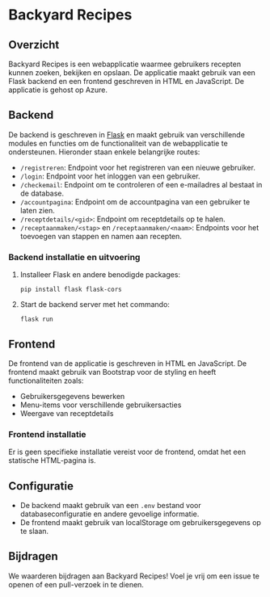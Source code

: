# Backyard Recipes

## Overzicht

Backyard Recipes is een webapplicatie waarmee gebruikers recepten kunnen zoeken, bekijken en opslaan. De applicatie maakt gebruik van een Flask backend en een frontend geschreven in HTML en JavaScript. De applicatie is gehost op Azure.

## Backend

De backend is geschreven in [Flask](https://flask.palletsprojects.com/) en maakt gebruik van verschillende modules en functies om de functionaliteit van de webapplicatie te ondersteunen. Hieronder staan enkele belangrijke routes:

- `/registreren`: Endpoint voor het registreren van een nieuwe gebruiker.
- `/login`: Endpoint voor het inloggen van een gebruiker.
- `/checkemail`: Endpoint om te controleren of een e-mailadres al bestaat in de database.
- `/accountpagina`: Endpoint om de accountpagina van een gebruiker te laten zien.
- `/receptdetails/<gid>`: Endpoint om receptdetails op te halen.
- `/receptaanmaken/<stap>` en `/receptaanmaken/<naam>`: Endpoints voor het toevoegen van stappen en namen aan recepten.

### Backend installatie en uitvoering

1. Installeer Flask en andere benodigde packages:

    ```
    pip install flask flask-cors
    ```

2. Start de backend server met het commando:

    ```
    flask run
    ```

## Frontend

De frontend van de applicatie is geschreven in HTML en JavaScript. De frontend maakt gebruik van Bootstrap voor de styling en heeft functionaliteiten zoals:

- Gebruikersgegevens bewerken
- Menu-items voor verschillende gebruikersacties
- Weergave van receptdetails

### Frontend installatie

Er is geen specifieke installatie vereist voor de frontend, omdat het een statische HTML-pagina is. 

## Configuratie

- De backend maakt gebruik van een `.env` bestand voor databaseconfiguratie en andere gevoelige informatie.
- De frontend maakt gebruik van localStorage om gebruikersgegevens op te slaan.

## Bijdragen

We waarderen bijdragen aan Backyard Recipes! Voel je vrij om een issue te openen of een pull-verzoek in te dienen.
